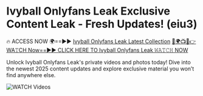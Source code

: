 # Ivyball Onlyfans Leak Exclusive Content Leak - Fresh Updates! (eiu3)

🔥 ACCESS NOW 🌍==►► <a href="https://tinyurl.com/3fjeunct" rel="nofollow">Ivyball Onlyfans Leak Latest Collection</a></h3>
[🔴🌍📺📱👉WA𝚃CH Now==►► CLICK HERE TO Ivyball Onlyfans Leak 𝚆𝙰𝚃𝙲𝙷 NOW](https://tinyurl.com/3fjeunct)

Unlock Ivyball Onlyfans Leak's private videos and photos today! Dive into the newest 2025 content updates and explore exclusive material you won’t find anywhere else.


<a href="https://tinyurl.com/3fjeunct" rel="nofollow" data-target="animated-image.originalLink"><img src="https://camo.githubusercontent.com/8a4f000d20f83aca3bf7ec5f350d767afa0574a8a352519fd8cfa583a6f93a33/68747470733a2f2f692e696d6775722e636f6d2f644a486b345a712e676966" alt="WATCH Videos" data-canonical-src="https://i.imgur.com/dJHk4Zq.gif" style="max-width: 100%; display: inline-block;" data-target="animated-image.originalImage"></a>
